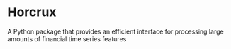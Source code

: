 # Horcrux

A Python package that provides an efficient interface for processing large amounts of financial time series features
